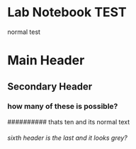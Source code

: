 # Lab Notebook TEST

normal test 

# Main Header
## Secondary Header
### how many of these is possible?
########## thats ten and its normal text
###### sixth header is the last and it looks grey?

